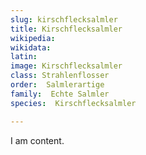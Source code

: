 ```yaml
---
slug: kirschflecksalmler
title: Kirschflecksalmler
wikipedia: 
wikidata: 
latin:
image: Kirschflecksalmler
class: Strahlenflosser
order:  Salmlerartige
family:  Echte Salmler
species:  Kirschflecksalmler

---
```


I am content.
